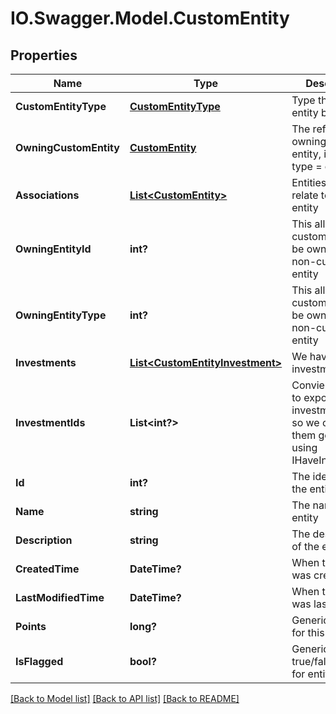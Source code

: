 # IO.Swagger.Model.CustomEntity
## Properties

Name | Type | Description | Notes
------------ | ------------- | ------------- | -------------
**CustomEntityType** | [**CustomEntityType**](CustomEntityType.md) | Type that this entity belongs to | [optional] 
**OwningCustomEntity** | [**CustomEntity**](CustomEntity.md) | The refered owning custom entity, if entity type &#x3D; custom | [optional] 
**Associations** | [**List&lt;CustomEntity&gt;**](CustomEntity.md) | Entities that relate to this entity | [optional] 
**OwningEntityId** | **int?** | This allows this custom entity to be owned by a non-custom entity | [optional] 
**OwningEntityType** | **int?** | This allows this custom entity to be owned by a non-custom entity | [optional] 
**Investments** | [**List&lt;CustomEntityInvestment&gt;**](CustomEntityInvestment.md) | We have investments | [optional] 
**InvestmentIds** | **List&lt;int?&gt;** | Convienient way to expose investments ids so we can get them generically using IHaveInvestments | [optional] 
**Id** | **int?** | The identifier of the entity | [optional] 
**Name** | **string** | The name of the entity | [optional] 
**Description** | **string** | The description of the entity | [optional] 
**CreatedTime** | **DateTime?** | When the entity was created | [optional] 
**LastModifiedTime** | **DateTime?** | When the entity was last modified | [optional] 
**Points** | **long?** | Generic points for this entity | [optional] 
**IsFlagged** | **bool?** | Generic true/false marker for entity | [optional] 

[[Back to Model list]](../README.md#documentation-for-models) [[Back to API list]](../README.md#documentation-for-api-endpoints) [[Back to README]](../README.md)

